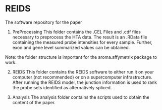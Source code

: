 # REIDS
The software repository for the paper

1) PreProcessing
This folder contains the .CEL Files and .cdf files necessary to preprocess the HTA data.
The result is an .RData file containing the measured probe intensities for every sample.
Further, exon and gene level summarized values can be obtained.
	
Note: the folder structure is important for the aroma.affymetrix package to work.
	
	
2) REIDS
This folder contains the REIDS software to either run it on your computer (not recommended) or on a supercomputer infrastructure.
After running the REIDS model, the junction information is used to rank the probe sets identified as alternatively spliced.
	
	
3) Analysis
The analysis folder contains the scripts used to obtain the content of the paper.
